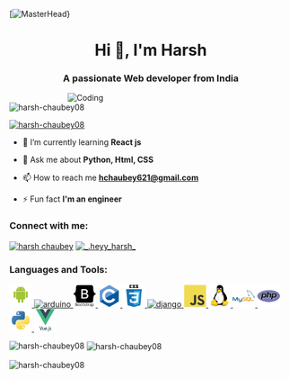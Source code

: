 [![MasterHead](https://external-content.duckduckgo.com/iu)}
<h1 align="center">Hi 👋, I'm Harsh</h1>
<h3 align="center">A passionate Web developer from India</h3>
<img align="right" alt="Coding" width="400" src="https://external-content.duckduckgo.com/iu/?u=https%3A%2F%2Fphysicsgurukul.com%2Fwp-content%2Fuploads%2F2019%2F02%2Fcharacter-1.gif&f=1&nofb=1&ipt=acf6f8d67cb023b48a03d2cdb2eb0887e55b6a71f8a55cdc59de9374e8e64fd6&ipo=images">

<p align="left"> <img src="https://komarev.com/ghpvc/?username=harsh-chaubey08&label=Profile%20views&color=0e75b6&style=flat" alt="harsh-chaubey08" /> </p>

<p align="left"> <a href="https://github.com/ryo-ma/github-profile-trophy"><img src="https://github-profile-trophy.vercel.app/?username=harsh-chaubey08" alt="harsh-chaubey08" /></a> </p>

- 🌱 I’m currently learning **React js**

- 💬 Ask me about **Python, Html, CSS**

- 📫 How to reach me **hchaubey621@gmail.com**

- ⚡ Fun fact **I'm an engineer**

<h3 align="left">Connect with me:</h3>
<p align="left">
<a href="https://linkedin.com/in/harsh chaubey" target="blank"><img align="center" src="https://raw.githubusercontent.com/rahuldkjain/github-profile-readme-generator/master/src/images/icons/Social/linked-in-alt.svg" alt="harsh chaubey" height="30" width="40" /></a>
<a href="https://instagram.com/_.heyy_harsh_" target="blank"><img align="center" src="https://raw.githubusercontent.com/rahuldkjain/github-profile-readme-generator/master/src/images/icons/Social/instagram.svg" alt="_.heyy_harsh_" height="30" width="40" /></a>
</p>

<h3 align="left">Languages and Tools:</h3>
<p align="left"> <a href="https://developer.android.com" target="_blank" rel="noreferrer"> <img src="https://raw.githubusercontent.com/devicons/devicon/master/icons/android/android-original-wordmark.svg" alt="android" width="40" height="40"/> </a> <a href="https://www.arduino.cc/" target="_blank" rel="noreferrer"> <img src="https://cdn.worldvectorlogo.com/logos/arduino-1.svg" alt="arduino" width="40" height="40"/> </a> <a href="https://getbootstrap.com" target="_blank" rel="noreferrer"> <img src="https://raw.githubusercontent.com/devicons/devicon/master/icons/bootstrap/bootstrap-plain-wordmark.svg" alt="bootstrap" width="40" height="40"/> </a> <a href="https://www.cprogramming.com/" target="_blank" rel="noreferrer"> <img src="https://raw.githubusercontent.com/devicons/devicon/master/icons/c/c-original.svg" alt="c" width="40" height="40"/> </a> <a href="https://www.w3schools.com/css/" target="_blank" rel="noreferrer"> <img src="https://raw.githubusercontent.com/devicons/devicon/master/icons/css3/css3-original-wordmark.svg" alt="css3" width="40" height="40"/> </a> <a href="https://www.djangoproject.com/" target="_blank" rel="noreferrer"> <img src="https://cdn.worldvectorlogo.com/logos/django.svg" alt="django" width="40" height="40"/> </a> <a href="https://developer.mozilla.org/en-US/docs/Web/JavaScript" target="_blank" rel="noreferrer"> <img src="https://raw.githubusercontent.com/devicons/devicon/master/icons/javascript/javascript-original.svg" alt="javascript" width="40" height="40"/> </a> <a href="https://www.linux.org/" target="_blank" rel="noreferrer"> <img src="https://raw.githubusercontent.com/devicons/devicon/master/icons/linux/linux-original.svg" alt="linux" width="40" height="40"/> </a> <a href="https://www.mysql.com/" target="_blank" rel="noreferrer"> <img src="https://raw.githubusercontent.com/devicons/devicon/master/icons/mysql/mysql-original-wordmark.svg" alt="mysql" width="40" height="40"/> </a> <a href="https://www.php.net" target="_blank" rel="noreferrer"> <img src="https://raw.githubusercontent.com/devicons/devicon/master/icons/php/php-original.svg" alt="php" width="40" height="40"/> </a> <a href="https://www.python.org" target="_blank" rel="noreferrer"> <img src="https://raw.githubusercontent.com/devicons/devicon/master/icons/python/python-original.svg" alt="python" width="40" height="40"/> </a> <a href="https://vuejs.org/" target="_blank" rel="noreferrer"> <img src="https://raw.githubusercontent.com/devicons/devicon/master/icons/vuejs/vuejs-original-wordmark.svg" alt="vuejs" width="40" height="40"/> </a> </p>

<p><img align="left" src="https://github-readme-stats.vercel.app/api/top-langs?username=harsh-chaubey08&show_icons=true&locale=en&layout=compact" alt="harsh-chaubey08" /></p>

<p>&nbsp;<img align="center" src="https://github-readme-stats.vercel.app/api?username=harsh-chaubey08&show_icons=true&locale=en" alt="harsh-chaubey08" /></p>

<p><img align="center" src="https://github-readme-streak-stats.herokuapp.com/?user=harsh-chaubey08&" alt="harsh-chaubey08" /></p>
